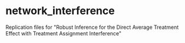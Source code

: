 # network_interference
Replication files for "Robust Inference for the Direct Average Treatment Effect with Treatment Assignment Interference"

